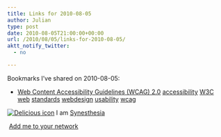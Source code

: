 ```yaml
---
title: Links for 2010-08-05
author: Julian
type: post
date: 2010-08-05T21:00:00+00:00
url: /2010/08/05/links-for-2010-08-05/
aktt_notify_twitter:
  - no

---
```

Bookmarks I&#8217;ve shared on 2010-08-05:

  * [Web Content Accessibility Guidelines (WCAG) 2.0][1] 
    [accessibility][2] [W3C][3] [web][4] [standards][5] [webdesign][6] [usability][7] [wcag][8] </li> </ul> 
    
    <p class="deliciouslink">
      <a href="http://del.icio.us/synesthesia" title="See all my bookmarks on del.icio.us"><img src="https://www.synesthesia.co.uk/images/deliciousicon.jpg" alt="Delicious icon" /></a>&nbsp;I am <a href="http://del.icio.us/synesthesia" title="See all my bookmarks on del.icio.us">Synesthesia</a>
    </p>
    
    <p class="deliciouslink">
      <a href="http://del.icio.us/network?add=synesthesia" title="Add me to your del.icio.us network"><img src="https://www.synesthesia.co.uk/images/add.gif" alt="" /></a>&nbsp;<a href="http://del.icio.us/network?add=synesthesia" title="Add me to your del.icio.us network">Add me to your network</a>
    </p>

 [1]: http://www.w3.org/TR/WCAG20/
 [2]: http://delicious.com/synesthesia/accessibility
 [3]: http://delicious.com/synesthesia/W3C
 [4]: http://delicious.com/synesthesia/web
 [5]: http://delicious.com/synesthesia/standards
 [6]: http://delicious.com/synesthesia/webdesign
 [7]: http://delicious.com/synesthesia/usability
 [8]: http://delicious.com/synesthesia/wcag